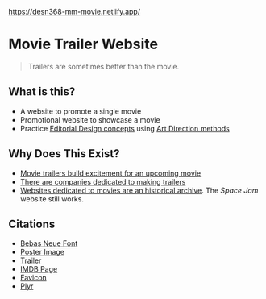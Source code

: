 https://desn368-mm-movie.netlify.app/
# Movie Trailer Website

> Trailers are sometimes better than the movie.

## What is this? 
* A website to promote a single movie
* Promotional website to showcase a movie
* Practice [Editorial Design concepts](https://taiarts.com/en/blog/what-is-editorial-design/) using [Art Direction methods](https://alistapart.com/article/art-direction-and-design/)

## Why Does This Exist?
* [Movie trailers build excitement for an upcoming movie](https://www.npr.org/2023/04/10/1166992845/best-movie-trailers)
* [There are companies dedicated to making trailers](https://www.theringer.com/movies/2018/7/23/17601024/movie-trailer-editors-marvel-pixar-how-made)
* [Websites dedicated to movies are an historical archive](https://www.spacejam.com/1996/jam.html). The _Space Jam_ website still works.

## Citations
* [Bebas Neue Font](https://fonts.googleapis.com/css2?family=Bebas+Neue&family=Rubik+Spray+Paint&family=Slackey&display=swap)
* [Poster Image](https://www.vintagemovieposters.co.uk/shop/rocky-iv-movie-poster/)
* [Trailer](https://www.youtube.com/watch?v=mIE5HYkzvV0&pp=ygUQcm9ja3kgaXYgdHJhaWxlcg%3D%3D)
* [IMDB Page](https://www.imdb.com/title/tt0089927/)
* [Favicon](https://favicon.io)
* [Plyr](https://plyr.io)
